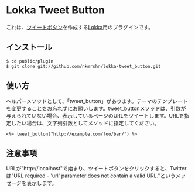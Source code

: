 Lokka Tweet Button
===============

これは、[ツイートボタン](http://twitter.com/goodies/tweetbutton)を作成する[Lokka](http://lokka.org)用のプラグインです。

インストール
------------

    $ cd public/plugin
    $ git clone git://github.com/nkmrshn/lokka-tweet_button.git

使い方
------

ヘルパーメソッドとして、「tweet_button」があります。テーマのテンプレートを変更することをお忘れずにお願いします。tweet_buttonメソッドは、引数が与えられていない場合、表示しているページのURLをツイートします。URLを指定したい場合は、文字列引数としてメソッドに指定してください。

    <%= tweet_button("http://example.com/foo/bar/") %>

注意事項
--------

URLが"http://localhost"で始まり、ツイートボタンをクリックすると、Twitterは"URL required - 'url' parameter does not contain a valid URL."というメッセージを表示します。
